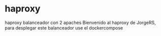 # haproxy
haproxy balanceador con 2 apaches
Bienvenido al haproxy de JorgeRS, para desplegar este balanceador use el dockercompose
